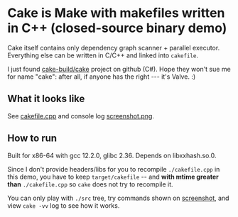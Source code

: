 # Cake is Make with makefiles written in C++ (closed-source binary demo)

Cake itself contains only dependency graph scanner + parallel executor. Everything else can be written in C/C++ and linked into `cakefile`.

I just found [cake-build/cake](https://github.com/cake-build/cake) project on github (C#). Hope they won't sue me for name "cake": after all, if anyone has the right --- it's Valve. :)

## What it looks like

See [cakefile.cpp](cakefile.cpp) and console log [screenshot.png](screenshot.png).

## How to run

Built for x86-64 with gcc 12.2.0, glibc 2.36. Depends on libxxhash.so.0.

Since I don't provide headers/libs for you to recompile `./cakefile.cpp` in this demo, you have to keep `target/cakefile` -- and **with mtime greater than** `./cakefile.cpp` so `cake` does not try to recompile it.

You can only play with `./src` tree, try commands shown on [screenshot](screenshot.png), and view `cake -vv` log to see how it works.
